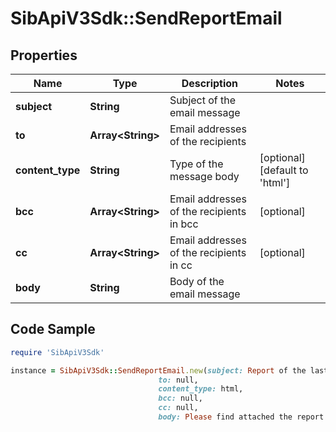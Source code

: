 # SibApiV3Sdk::SendReportEmail

## Properties

Name | Type | Description | Notes
------------ | ------------- | ------------- | -------------
**subject** | **String** | Subject of the email message | 
**to** | **Array&lt;String&gt;** | Email addresses of the recipients | 
**content_type** | **String** | Type of the message body | [optional] [default to &#39;html&#39;]
**bcc** | **Array&lt;String&gt;** | Email addresses of the recipients in bcc | [optional] 
**cc** | **Array&lt;String&gt;** | Email addresses of the recipients in cc | [optional] 
**body** | **String** | Body of the email message | 

## Code Sample

```ruby
require 'SibApiV3Sdk'

instance = SibApiV3Sdk::SendReportEmail.new(subject: Report of the last campaign,
                                 to: null,
                                 content_type: html,
                                 bcc: null,
                                 cc: null,
                                 body: Please find attached the report of our last email campaign.)
```



